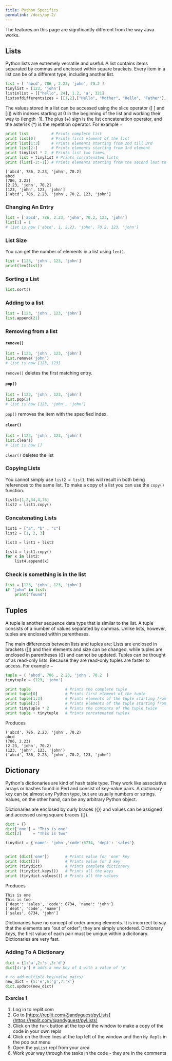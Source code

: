 ```yaml
---
title: Python Specifics
permalink: /docs/py-2/
---
```


The features on this page are significantly different from the way Java works.  

## Lists

Python lists are extremely versatile and useful. A list contains items separated by commas and enclosed within square brackets. Every item in a list can be of a different type, including another list.

```python
list = [ 'abcd', 786 , 2.23, 'john', 70.2 ]
tinylist = [123, 'john']
listinlist = [["hello", 24], 1.2, 'a', 321]
listsofdifferentsizes = [[1,2],["Hello", "Mother", "Hello", "Father"],[1,2,3,4,5,6],[1,[1,2]]]
```

The values stored in a list can be accessed using the slice operator ([ ] and [:]) with indexes starting at 0 in the beginning of the list and working their way to (length -1). The plus (+) sign is the list concatenation operator, and the asterisk (*) is the repetition operator. For example −

```python
print list          # Prints complete list
print list[0]       # Prints first element of the list
print list[1:3]     # Prints elements starting from 2nd till 3rd 
print list[2:]      # Prints elements starting from 3rd element
print tinylist * 2  # Prints list two times
print list + tinylist # Prints concatenated lists
print (list[-2:-1]) # Prints elements starting from the second last to the last, negative indexes
```
```console
['abcd', 786, 2.23, 'john', 70.2]
abcd
[786, 2.23]
[2.23, 'john', 70.2]
[123, 'john', 123, 'john']
['abcd', 786, 2.23, 'john', 70.2, 123, 'john']
```

### Changing An Entry
```python
list = ['abcd', 786, 2.23, 'john', 70.2, 123, 'john']
list[1] = 1
# list is now ['abcd', 1, 2.23, 'john', 70.2, 123, 'john']
```

### List Size
You can get the number of elements in a list using `len()`.  

```python
list = [123, 'john', 123, 'john']
print(len(list))
```

### Sorting a List

```python
list.sort()
```

### Adding to a list
```python
list = [123, 'john', 123, 'john']
list.append(21)
```

### Removing from a list
#### `remove()`
```python
list = [123, 'john', 123, 'john']
list.remove('john')
# list is now [123, 123]
```
`remove()` deletes the first matching entry.  

#### `pop()`
```python
list = [123, 'john', 123, 'john']
list.pop(2)
# list is now [123, 'john', 'john']
```
`pop()` removes the item with the specified index.  

#### `clear()`
```python
list = [123, 'john', 123, 'john']
list.clear()
# list is now []
```
`clear()` deletes the list

### Copying Lists
You cannot simply use `list2 = list1`, this will result in both being references to the same list. To make a copy of a list you can use the `copy()` function.  
```python
list1=[1,2,34,4,76]
list2 = list1.copy()
```

### Concatenating Lists
```python
list1 = ["a", "b" , "c"]
list2 = [1, 2, 3]

list3 = list1 + list2

list4 = list1.copy()
for x in list2:
    list4.append(x)
```


### Check is something is in the list
```python
list = [123, 'john', 123, 'john']
if "john" in list:
    print("found")
```

## Tuples

 A tuple is another sequence data type that is similar to the list. A tuple consists of a number of values separated by commas. Unlike lists, however, tuples are enclosed within parentheses.  

The main differences between lists and tuples are: Lists are enclosed in brackets ([]) and their elements and size can be changed, while tuples are enclosed in parentheses (()) and cannot be updated. Tuples can be thought of as read-only lists. Because they are read-only tuples are faster to access. For example −   

```python
tuple = ( 'abcd', 786 , 2.23, 'john', 70.2  )
tinytuple = (123, 'john')

print tuple               # Prints the complete tuple
print tuple[0]            # Prints first element of the tuple
print tuple[1:3]          # Prints elements of the tuple starting from 2nd till 3rd 
print tuple[2:]           # Prints elements of the tuple starting from 3rd element
print tinytuple * 2       # Prints the contents of the tuple twice
print tuple + tinytuple   # Prints concatenated tuples
```
Produces  
```console
('abcd', 786, 2.23, 'john', 70.2)
abcd
(786, 2.23)
(2.23, 'john', 70.2)
(123, 'john', 123, 'john')
('abcd', 786, 2.23, 'john', 70.2, 123, 'john')
```

## Dictionary
Python's dictionaries are kind of hash table type. They work like associative arrays or hashes found in Perl and consist of key-value pairs. A dictionary key can be almost any Python type, but are usually numbers or strings. Values, on the other hand, can be any arbitrary Python object.  

Dictionaries are enclosed by curly braces ({}) and values can be assigned and accessed using square braces ([]).  

```python
dict = {}
dict['one'] = "This is one"
dict[2]     = "This is two"

tinydict = {'name': 'john','code':6734, 'dept': 'sales'}


print (dict['one'])       # Prints value for 'one' key
print (dict[2])           # Prints value for 2 key
print (tinydict)          # Prints complete dictionary
print (tinydict.keys())   # Prints all the keys
print (tinydict.values()) # Prints all the values
```
Produces
```console
This is one
This is two
{'dept': 'sales', 'code': 6734, 'name': 'john'}
['dept', 'code', 'name']
['sales', 6734, 'john']
```

Dictionaries have no concept of order among elements. It is incorrect to say that the elements are "out of order"; they are simply unordered. Dictionary *keys*, the first value of each pair must be unique within a dicitonary. Dictionaries are very fast.  

### Adding To A Dictionary

```python
dict = {1:'a',2:'s',3:'d'}
dict[4:'p'] # adds a new key of 4 with a value of 'p'

# to add multiple key/value pairs/
new_dict = {5:'e',6:'g',7:'x'}
dict.update(new_dict)
```


#### Exercise 1 

1. Log in to replit.com
2. Go to [https://replit.com/@andyguest/pyLists](https://replit.com/@andyguest/pyLists)
3. Click on the `fork` button at the top of the window to make a copy of the code in your own repls
4. Click on the three lines at the top left of the window and then `My Repls` in the pop out menu
5. Open the `pyList` repl from your area
6. Work your way through the tasks in the code - they are in the comments
